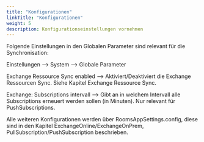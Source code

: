 ```yaml
---
title: "Konfigurationen"
linkTitle: "Konfigurationen"
weight: 5 
description: Konfigurationseinstellungen vornehmen
---
```


Folgende Einstellungen in den Globalen Parameter sind relevant für die Synchronisation:

Einstellungen --> System --> Globale Parameter

Exchange Ressource Sync enabled --> Aktiviert/Deaktiviert die Exchange Ressourcen Sync. Siehe Kapitel Exchange Ressource Sync.

Exchange: Subscriptions intervall --> Gibt an in welchem Intervall alle Subscriptions erneuert werden sollen (in Minuten). Nur relevant für PushSubscriptions.

Alle weiteren Konfigurationen werden über RoomsAppSettings.config, diese sind in den Kapitel ExchangeOnline/ExchangeOnPrem, PullSubscription/PushSubscription beschrieben.
